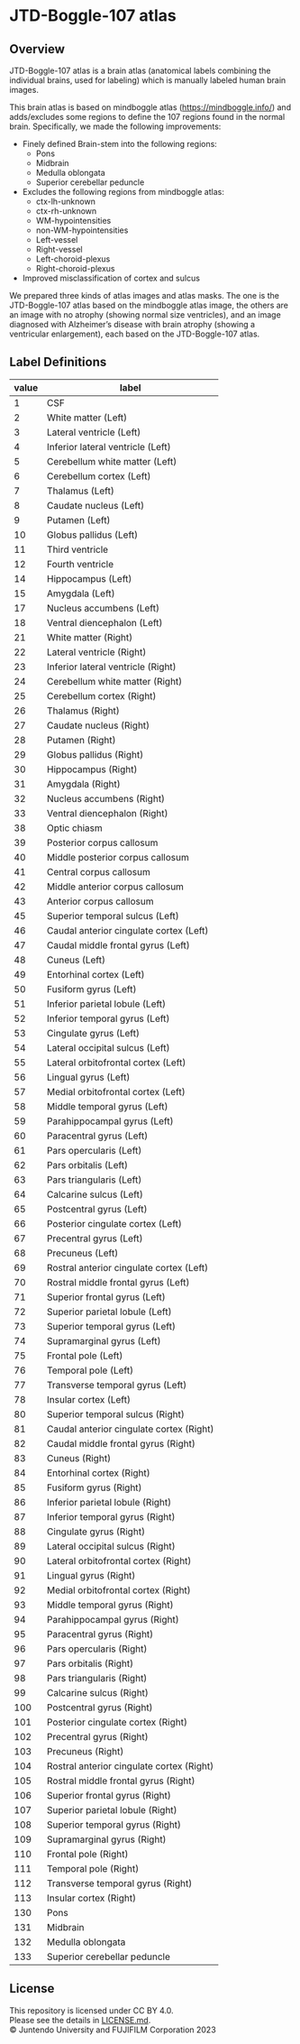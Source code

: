 # JTD-Boggle-107 atlas

## Overview

JTD-Boggle-107 atlas is a brain atlas (anatomical labels combining the individual brains, used for labeling) which is manually labeled human brain images.

This brain atlas is based on mindboggle atlas (https://mindboggle.info/) and adds/excludes some regions to define the 107 regions found in the normal brain.
Specifically, we made the following improvements:
- Finely defined Brain-stem into the following regions:
  - Pons
  - Midbrain
  - Medulla oblongata
  - Superior cerebellar peduncle
- Excludes the following regions from mindboggle atlas:
  - ctx-lh-unknown
  - ctx-rh-unknown
  - WM-hypointensities
  - non-WM-hypointensities
  - Left-vessel
  - Right-vessel
  - Left-choroid-plexus
  - Right-choroid-plexus
- Improved misclassification of cortex and sulcus

We prepared three kinds of atlas images and atlas masks. The one is the JTD-Boggle-107 atlas based on the mindboggle atlas image, the others are an image with no atrophy (showing normal size ventricles), and an image diagnosed with Alzheimer’s disease with brain atrophy (showing a ventricular enlargement), each based on the JTD-Boggle-107 atlas.


## Label Definitions

| value | label |
| ---- | ---- |
|1	|CSF|
|2	|White matter (Left)|
|3	|Lateral ventricle (Left)|
|4	|Inferior lateral ventricle (Left)|
|5	|Cerebellum white matter (Left)|
|6	|Cerebellum cortex (Left)|
|7	|Thalamus (Left)|
|8	|Caudate nucleus (Left)|
|9	|Putamen (Left)|
|10	|Globus pallidus (Left)|
|11	|Third ventricle|
|12	|Fourth ventricle|
|14	|Hippocampus (Left)|
|15	|Amygdala (Left)|
|17	|Nucleus accumbens (Left)|
|18	|Ventral diencephalon (Left)|
|21	|White matter (Right)|
|22	|Lateral ventricle (Right)|
|23	|Inferior lateral ventricle (Right)|
|24	|Cerebellum white matter (Right)|
|25	|Cerebellum cortex (Right)|
|26	|Thalamus (Right)|
|27	|Caudate nucleus (Right)|
|28	|Putamen (Right)|
|29	|Globus pallidus (Right)|
|30	|Hippocampus (Right)|
|31	|Amygdala (Right)|
|32	|Nucleus accumbens (Right)|
|33	|Ventral diencephalon (Right)|
|38	|Optic chiasm|
|39	|Posterior corpus callosum|
|40	|Middle posterior corpus callosum|
|41	|Central corpus callosum|
|42	|Middle anterior corpus callosum|
|43	|Anterior corpus callosum|
|45	|Superior temporal sulcus (Left)|
|46	|Caudal anterior cingulate cortex (Left)|
|47	|Caudal middle frontal gyrus (Left)|
|48	|Cuneus (Left)|
|49	|Entorhinal cortex (Left)|
|50	|Fusiform gyrus (Left)|
|51	|Inferior parietal lobule (Left)|
|52	|Inferior temporal gyrus (Left)|
|53	|Cingulate gyrus (Left)|
|54	|Lateral occipital sulcus (Left)|
|55	|Lateral orbitofrontal cortex (Left)|
|56	|Lingual gyrus (Left)|
|57	|Medial orbitofrontal cortex (Left)|
|58	|Middle temporal gyrus (Left)|
|59	|Parahippocampal gyrus (Left)|
|60	|Paracentral gyrus (Left)|
|61	|Pars opercularis (Left)|
|62	|Pars orbitalis (Left)|
|63	|Pars triangularis (Left)|
|64	|Calcarine sulcus (Left)|
|65	|Postcentral gyrus (Left)|
|66	|Posterior cingulate cortex (Left)|
|67	|Precentral gyrus (Left)|
|68	|Precuneus (Left)|
|69	|Rostral anterior cingulate cortex (Left)|
|70	|Rostral middle frontal gyrus (Left)|
|71	|Superior frontal gyrus (Left)|
|72	|Superior parietal lobule (Left)|
|73	|Superior temporal gyrus (Left)|
|74	|Supramarginal gyrus (Left)|
|75	|Frontal pole (Left)|
|76	|Temporal pole (Left)|
|77	|Transverse temporal gyrus (Left)|
|78	|Insular cortex (Left)|
|80	|Superior temporal sulcus (Right)|
|81	|Caudal anterior cingulate cortex (Right)|
|82	|Caudal middle frontal gyrus (Right)|
|83	|Cuneus (Right)|
|84	|Entorhinal cortex (Right)|
|85	|Fusiform gyrus (Right)|
|86	|Inferior parietal lobule (Right)|
|87	|Inferior temporal gyrus (Right)|
|88	|Cingulate gyrus (Right)|
|89	|Lateral occipital sulcus (Right)|
|90	|Lateral orbitofrontal cortex (Right)|
|91	|Lingual gyrus (Right)|
|92	|Medial orbitofrontal cortex (Right)|
|93	|Middle temporal gyrus (Right)|
|94	|Parahippocampal gyrus (Right)|
|95	|Paracentral gyrus (Right)|
|96	|Pars opercularis (Right)|
|97	|Pars orbitalis (Right)|
|98	|Pars triangularis (Right)|
|99	|Calcarine sulcus (Right)|
|100|Postcentral gyrus (Right)|
|101|Posterior cingulate cortex (Right)|
|102|Precentral gyrus (Right)|
|103|Precuneus (Right)|
|104|Rostral anterior cingulate cortex (Right)|
|105|Rostral middle frontal gyrus (Right)|
|106|Superior frontal gyrus (Right)|
|107|Superior parietal lobule (Right)|
|108|Superior temporal gyrus (Right)|
|109|Supramarginal gyrus (Right)|
|110|Frontal pole (Right)|
|111|Temporal pole (Right)|
|112|Transverse temporal gyrus (Right)|
|113|Insular cortex (Right)|
|130|Pons|
|131|Midbrain|
|132|Medulla oblongata|
|133|Superior cerebellar peduncle|



## License
This repository is licensed under CC BY 4.0.  
Please see the details in [LICENSE.md](./LICENSE.md).  
© Juntendo University and FUJIFILM Corporation 2023
